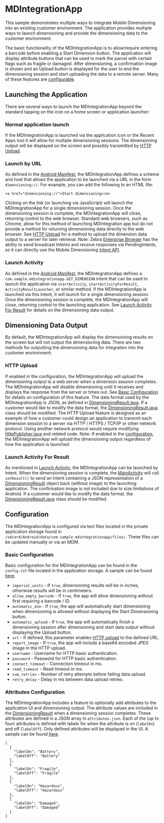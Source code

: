 # MDIntegrationApp

This sample demonstrates multiple ways to integrate Mobile Dimensioning into an existing customer environment. The application provides multiple ways to launch dimensioning and provide the dimensioning data to the customer environment.

The basic functionality of the MDIntegrationApp is to allow/require entering a barcode before enabling a Start Dimension button. The application will display attribute buttons that can be used to mark the parcel with certain flags such as fragile or damaged. After dimensioning, a confirmation image is shown and an Upload button is displayed for the user to end the dimensioning session and start uploading the data to a remote server. Many of these features are [configurable](#configuration).

## Launching the Application

There are several ways to launch the MDIntegrationApp beyond the standard tapping on the icon on a home screen or application launcher:

### Normal application launch

If the MDIntegrationApp is launched via the application icon or the Recent Apps tool it will allow for multiple dimensioning sessions. The dimensioning output will be displayed on the screen and possibly transmitted by [HTTP Upload](#http-upload).

### Launch by URL

As defined in the [Android Manifest](app/src/main/AndroidManifest.xml), the MDIntegrationApp defines a scheme and host that allows the application to be launched via a URL in the form `dimensioning://`. For example, you can add the following to an HTML file:
```
<a href="dimensioning://">Start dimensioning</a>
```
Clicking on the link (or launching via JavaScript) will launch the MDIntegrationApp for a single dimensioning session. Once the dimensioning session is complete, the MDIntegrationApp will close, returning control to the web browser.
Standard web browsers, such as Chrome, allow for this method of launching MDIntegration app but do not provide a method for returning dimensioning data directly to the web browser. See [HTTP Upload](#http-upload) for a method to upload the dimension data output to a server for later retrieval.
Note: Zebra [Enterprise Browser](https://techdocs.zebra.com/enterprise-browser/latest/guide/about/) has the ability to send broadcast Intents and receive responses via PendingIntents, so it can directly use the Mobile Dimensioning [Intent API](https://techdocs.zebra.com/mobile-parcel/latest/guide/about/).

### Launch Activity

As defined in the [Android Manifest](app/src/main/AndroidManifest.xml), the MDIntegrationApp defines a `com.sample.mdintegrationapp.GET_DIMENSION` intent that can be used to launch the application via `startActivity`, `startActivityForResult`, `ActivityResultLauncher`, or similar method. If the MDIntegrationApp is launched via this Intent, it will launch for a single dimensioning session. Once the dimensioning session is complete, the MDIntegrationApp will close, returning control to the launching application.
See [Launch Activity For Result](#launch-activity-for-result) for details on the dimensioning data output.

## Dimensioning Data Output

By default, the MDIntegrationApp will display the dimensioning results on the screen but will not output the dimensioning data. There are two methods for outputting the dimensioning data for integration into the customer environment:

### HTTP Upload

If enabled in the configuration, the MDIntegrationApp will upload the dimensioning output to a web server when a dimension session completes. The MDIntegrationApp will disable dimensioning until it receives and displays the response from the server or times out. See [Basic Configuration](#basic-configuration) for details on configuration of this feature.
The data format used by the MDIntegrationApp is JSON, as defined in [DimensioningResult.java](app/src/main/java/com/sample/mdintegrationapp/DimensioningResult.java). If a customer would like to modify the data format, the [DimensioningResult.java](app/src/main/java/com/sample/mdintegrationapp/DimensioningResult.java) class should be modified.
The HTTP Upload feature is designed as an example of how a customer could design an application to transmit each dimension session to a server via HTTP / HTTPS / TCP/IP or other network protocol. Using another network protocol would require modifying [HttpPublisher.java](app/src/main/java/com/sample/mdintegrationapp/publisher/HttpPublisher.java) and related code.
Note: If enabled in the [configuration](#basic-configuration), the MDIntegrationApp will upload the dimensioning output regardless of how the application is launched.

### Launch Activity For Result

As mentioned in [Launch Activity](#launch-activity), the MDIntegrationApp can be launched by Intent. When the dimensioning session is complete, the [MainActivity](app/src/main/java/com/sample/mdintegrationapp/MainActivity.java) will call `setResult()` to send an Intent containing a JSON representation of a [DimensioningResult](app/src/main/java/com/sample/mdintegrationapp/DimensioningResult.java) object back (without image) to the launching application. The confirmation image is not included due to size limitations of Android. If a customer would like to modify the data format, the [DimensioningResult.java](app/src/main/java/com/sample/mdintegrationapp/DimensioningResult.java) class should be modified.

## Configuration

The MDIntegrationApp is configured via text files located in the private application storage found in `/sdcard/Android/data/com.sample.mdintegrationapp/files/`. These files can be updated manually or via an MDM.

### Basic Configuration

Basic configuration for the MDIntegrationApp can be found in the `config.txt` file located in the application storage. A sample can be found [here](config/config.txt).
- `imperial_units` - If `true`, dimensioning results will be in inches, otherwise results will be in centimeters.
- `allow_empty_barcode` - If `true`, the app will allow dimensioning without first requiring a barcode / ID.
- `automatic_dim` - If `true`, the app will automatically start dimensioning when dimensioning is allowed without displaying the Start Dimensioning button.
- `automatic_upload` - If `true`, the app will automatically finish a dimensioning session after dimensioning and start data output without displaying the Upload button.
- `url` - If defined, this parameter enables [HTTP upload](#http-upload) to the defined URL.
- `report_image` - If `true`, the app will include a base64 encoded JPEG image in the HTTP upload.
- `username` - Username for HTTP basic authentication.
- `password` - Password for HTTP basic authentication.
- `connect_timeout` - Connection timeout in ms.
- `read_timeout` - Read timeout in ms.
- `num_retries` - Number of retry attempts before failing data upload.
- `retry_delay` - Delay in ms between data upload retries.

### Attributes Configuration

The MDIntegrationApp includes a feature to optionally add attributes to the application UI and dimensioning output. The attribute values are included in the [DimensioningResult](app/src/main/java/com/sample/mdintegrationapp/DimensioningResult.java) when a dimensioning session completes. These attributes are defined in a JSON array in `attributes.json`. Each of the (up to four) attributes is defined with labels for when the attribute is on (`labelOn`) and off (`labelOff`). Only defined attributes will be displayed in the UI. A sample can be found [here](config/attributes.json).
```
[
  {
    "labelOn": "Battery",
    "labelOff": "Battery"
  },
  {
    "labelOn": "Fragile",
    "labelOff": "Fragile"
  },
  {
    "labelOn": "Hazardous",
    "labelOff": "Hazardous"
  },
  {
    "labelOn": "Damaged",
    "labelOff": "Damaged"
  }
]
```
